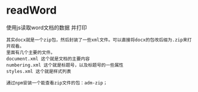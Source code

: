 # readWord
使用js读取word文档的数据 并打印
```
其实docx就是一个zip包，然后封装了一些xml文件。可以直接将docx的包改后缀为.zip来打开观看。
里面有几个主要的文件。
document.xml 这个就是文档的主要内容
numbering.xml 这个就是标题号，以及标题号的一些属性
styles.xml 这个就是样式列表

通过npm安装一个能查看zip文件的包：adm-zip；
```
